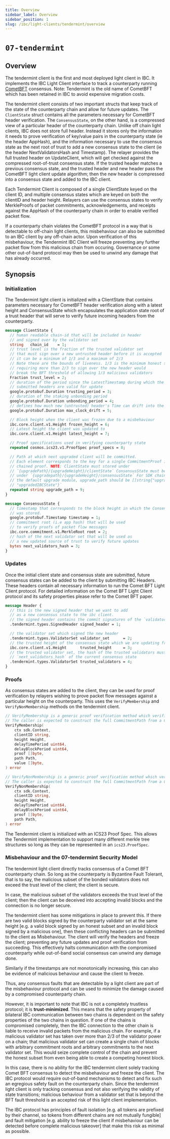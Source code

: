 ```yaml
---
title: Overview
sidebar_label: Overview
sidebar_position: 1
slug: /ibc/light-clients/tendermint/overview
---
```


# `07-tendermint`

## Overview

The tendermint client is the first and most deployed light client in IBC. It implements the IBC Light Client interface to track a counterparty running [CometBFT](https://github.com/cometbft/cometbft) consensus. Note: Tendermint is the old name of CometBFT which has been retained in IBC to avoid expensive migration costs.

The tendermint client consists of two important structs that keep track of the state of the counterparty chain and allow for future updates. The `ClientState` struct contains all the parameters necessary for CometBFT header verification. The `ConsensusState`, on the other hand, is a compressed view of a particular header of the counterparty chain. Unlike off chain light clients, IBC does not store full header. Instead it stores only the information it needs to prove verification of key/value pairs in the counterparty state (ie the header AppHash), and the information necessary to use the consensus state as the next root of trust to add a new consensus state to the client (ie the header NextValidatorsHash and Timestamp). The relayer provides the full trusted header on UpdateClient, which will get checked against the compressed root-of-trust consensus state. If the trusted header matches a previous consensus state, and the trusted header and new header pass the CometBFT light client update algorithm; then the new header is compressed into a consensus state and added to the IBC client.

Each Tendermint Client is composed of a single ClientState keyed on the client ID, and multiple consensus states which are keyed on both the clientID and header height. Relayers can use the consensus states to verify MerkleProofs of packet commitments, acknowledgements, and receipts against the AppHash of the counterparty chain in order to enable verified packet flow.

If a counterparty chain violates the CometBFT protocol in a way that is detectable to off-chain light clients, this misbehaviour can also be submitted to an IBC client by any off-chain actor. Upon verification of this misbehaviour, the Tendermint IBC Client will freeze preventing any further packet flow from this malicious chain from occuring. Governance or some other out-of-band protocol may then be used to unwind any damage that has already occurred.

## Synopsis

### Initialization

The Tendermint light client is initialized with a ClientState that contains parameters necessary for CometBFT header verification along with a latest height and ConsensusState which encapsulates the application state root of a trust header that will serve to verify future incoming headers from the counterparty.

```proto
message ClientState {
  // human readable chain-id that will be included in header
  // and signed over by the validator set
  string   chain_id    = 1;
  // trust level is the fraction of the trusted validator set
  // that must sign over a new untrusted header before it is accepted
  // it can be a minimum of 1/3 and a maximum of 2/3
  // Note these are the bounds of liveness. 1/3 is the minimum honest stake needed to maintain liveness on a chain,
  // requiring more than 2/3 to sign over the new header would
  // break the BFT threshold of allowing 1/3 malicious validators
  Fraction trust_level = 2;
  // duration of the period since the LatestTimestamp during which the
  // submitted headers are valid for update
  google.protobuf.Duration trusting_period = 3;
  // duration of the staking unbonding period
  google.protobuf.Duration unbonding_period = 4;
  // defines how much new (untrusted) header's Time can drift into the future relative to our local clock.
  google.protobuf.Duration max_clock_drift = 5;

  // Block height when the client was frozen due to a misbehaviour
  ibc.core.client.v1.Height frozen_height = 6;
  // Latest height the client was updated to
  ibc.core.client.v1.Height latest_height = 7;

  // Proof specifications used in verifying counterparty state
  repeated cosmos.ics23.v1.ProofSpec proof_specs = 8;

  // Path at which next upgraded client will be committed.
  // Each element corresponds to the key for a single CommitmentProof in the
  // chained proof. NOTE: ClientState must stored under
  // `{upgradePath}/{upgradeHeight}/clientState` ConsensusState must be stored
  // under `{upgradepath}/{upgradeHeight}/consensusState` For SDK chains using
  // the default upgrade module, upgrade_path should be []string{"upgrade",
  // "upgradedIBCState"}`
  repeated string upgrade_path = 9;
}
```

```proto
message ConsensusState {
  // timestamp that corresponds to the block height in which the ConsensusState
  // was stored.
  google.protobuf.Timestamp timestamp = 1;
  // commitment root (i.e app hash) that will be used
  // to verify proofs of packet flow messages
  ibc.core.commitment.v1.MerkleRoot root = 2;
  // hash of the next validator set that will be used as
  // a new updated source of trust to verify future updates
  bytes next_validators_hash = 3;
}
```

### Updates

Once the initial client state and consensus state are submitted, future consensus states can be added to the client by submitting IBC Headers. These headers contain all necessary information to run the Comet BFT Light Client protocol. For detailed information on the Comet BFT Light Client protocol and its safety properties please refer to the Comet BFT paper.

```proto
message Header {
  // this is the new signed header that we want to add
  // as a new consensus state to the ibc client. 
  // the signed header contains the commit signatures of the `validator_set` below
  .tendermint.types.SignedHeader signed_header = 1;

  // the validator set which signed the new header
  .tendermint.types.ValidatorSet validator_set      = 2;
  // the trusted height of the consensus state which we are updating from
  ibc.core.client.v1.Height      trusted_height     = 3;
  // the trusted validator set, the hash of the trusted validators must be equal to 
  // `next_validators_hash` of the current consensus state
  .tendermint.types.ValidatorSet trusted_validators = 4;
}
```

### Proofs

As consensus states are added to the client, they can be used for proof verification by relayers wishing to prove packet flow messages against a particular height on the counterparty. This uses the `VerifyMembership` and `VerifyNonMembership` methods on the tendermint client.

```go
// VerifyMembership is a generic proof verification method which verifies a proof of the existence of a value at a given CommitmentPath at the specified height.
// The caller is expected to construct the full CommitmentPath from a CommitmentPrefix and a standardized path (as defined in ICS 24).
VerifyMembership(
    ctx sdk.Context,
    clientID string,
    height Height,
    delayTimePeriod uint64,
    delayBlockPeriod uint64,
    proof []byte,
    path Path,
    value []byte,
) error

// VerifyNonMembership is a generic proof verification method which verifies the absence of a given CommitmentPath at a specified height.
// The caller is expected to construct the full CommitmentPath from a CommitmentPrefix and a standardized path (as defined in ICS 24).
VerifyNonMembership(
    ctx sdk.Context,
    clientID string,
    height Height,
    delayTimePeriod uint64,
    delayBlockPeriod uint64,
    proof []byte,
    path Path,
) error
```

The Tendermint client is initialized with an ICS23 Proof Spec. This allows the Tendermint implementation to support many different merkle tree structures so long as they can be represented in an `ics23.ProofSpec`.

### Misbehaviour and the 07-tendermint Security Model

The tendermint light client directly tracks consensus of a Comet BFT counterparty chain. So long as the counterparty is Byzantine Fault Tolerant, that is to say, the malicious subset of the bonded validators does not exceed the trust level of the client; the client is secure.

In case, the malicious subset of the validators exceeds the trust level of the client; then the client can be deceived into accepting invalid blocks and the connection is no longer secure.

The tendermint client has some mitigations in place to prevent this. If there are two valid blocks signed by the counterparty validator set at the same height [e.g. a valid block signed by an honest subset and an invalid block signed by a malicious one], then these conflicting headers can be submitted to the client as Misbehaviour. The client will verify the headers and freeze the client; preventing any future updates and proof verification from succeeding. This effectively halts communication with the compromised counterparty while out-of-band social consensus can unwind any damage done.

Similarly if the timestamps are not monotonically increasing, this can also be evidence of malicious behaviour and cause the client to freeze.

Thus, any consensus faults that are detectable by a light client are part of the misbehaviour protocol and can be used to minimize the damage caused by a compromised counterparty chain.

However, it is important to note that IBC is not a completely trustless protocol; it is **trust-minimized**. This means that the safety property of bilateral IBC communication between two chains is dependent on the safety properties of the two chains in question. If one of the chains is compromised completely, then the IBC connection to the other chain is liable to receive invalid packets from the malicious chain. For example, if a malicious validator set has taken over more than 2/3 of the validator power on a chain; that malicious validator set can create a single chain of blocks with arbitrary commitment roots and arbitrary commitments to the next validator set. This would seize complete control of the chain and prevent the honest subset from even being able to create a competing honest block.

In this case, there is no ability for the IBC tendermint client solely tracking Comet BFT consensus to detect the misbehaviour and freeze the client. The IBC protocol would require out-of-band mechanisms to detect and fix such an egregious safety fault on the counterparty chain. Since the tendermint light client is only tracking consensus and not also verifying the validity of state transitions; malicious behaviour from a validator set that is beyond the BFT fault threshold is an accepted risk of this light client implementation.

The IBC protocol has principles of fault isolation [e.g. all tokens are prefixed by their channel, so tokens from different chains are not mutually fungible] and fault mitigation [e.g. ability to freeze the client if misbehaviour can be detected before complete malicious takeover] that make this risk as minimal as possible.
